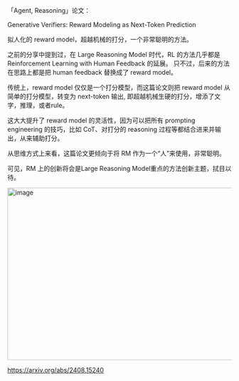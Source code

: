 「Agent, Reasoning」论文：

Generative Verifiers: Reward Modeling as Next-Token Prediction

拟人化的 reward model，超越机械的打分，一个非常聪明的方法。

之前的分享中提到过，在 Large Reasoning Model 时代，RL 的方法几乎都是 Reinforcement Learning with Human Feedback 的延展。
只不过，后来的方法在思路上都是把 human feedback 替换成了 reward model。

传统上，reward model 仅仅是一个打分模型，而这篇论文则把 reward model 从简单的打分模型，转变为 next-token 输出, 即超越机械生硬的打分，增添了文字，推理，或者rule。

这大大提升了 reward model 的灵活性，因为可以把所有 prompting engineering 的技巧，比如 CoT、对打分的 reasoning 过程等都结合进来并输出，从来辅助打分。

从思维方式上来看，这篇论文更倾向于将 RM 作为一个“人”来使用，非常聪明。

可见，RM 上的创新将会是Large Reasoning Model重点的方法创新主题，拭目以待。

<img width="1200" height="387" alt="image" src="https://github.com/user-attachments/assets/2157c4ea-8b89-41a5-ab89-3db22c6733b7" />

https://arxiv.org/abs/2408.15240
